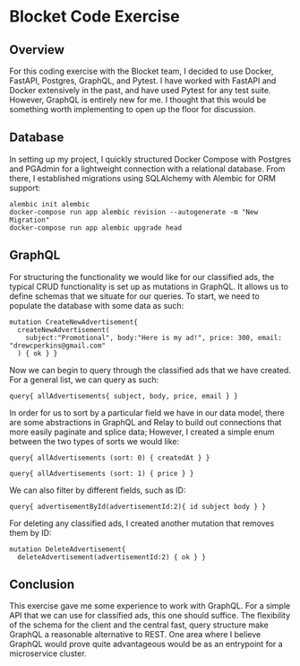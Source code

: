 # Blocket Code Exercise

## Overview

For this coding exercise with the Blocket team, I decided to use Docker, FastAPI, Postgres, GraphQL, and Pytest. I have worked with FastAPI and Docker extensively in the past, and have used Pytest for any test suite. However, GraphQL is entirely new for me. I thought that this would be something worth implementing to open up the floor for discussion. 

## Database 

In setting up my project, I quickly structured Docker Compose with Postgres and PGAdmin for a lightweight connection with a relational database. From there, I established migrations using SQLAlchemy with Alembic for ORM support:

```
alembic init alembic
docker-compose run app alembic revision --autogenerate -m "New Migration" 
docker-compose run app alembic upgrade head
```

## GraphQL

For structuring the functionality we would like for our classified ads, the typical CRUD functionality is set up as mutations in GraphQL. It allows us to define schemas that we situate for our queries. To start, we need to populate the database with some data as such:

```
mutation CreateNewAdvertisement{ 
  createNewAdvertisement(
    subject:"Promotional", body:"Here is my ad!", price: 300, email: "drewcperkins@gmail.com"
  ) { ok } }
```

Now we can begin to query through the classified ads that we have created. For a general list, we can query as such:

```
query{ allAdvertisements{ subject, body, price, email } }
```

In order for us to sort by a particular field we have in our data model, there are some abstractions in GraphQL and Relay to build out connections that more easily paginate and splice data; However, I created a simple enum between the two types of sorts we would like:

```
query{ allAdvertisements (sort: 0) { createdAt } }
```

```
query{ allAdvertisements (sort: 1) { price } }
```

We can also filter by different fields, such as ID:

```
query{ advertisementById(advertisementId:2){ id subject body } }

```

For deleting any classified ads, I created another mutation that removes them by ID:

```
mutation DeleteAdvertisement{ 
  deleteAdvertisement(advertisementId:2) { ok } }
```

## Conclusion

This exercise gave me some experience to work with GraphQL. For a simple API that we can use for classified ads, this one should suffice. The flexibility of the schema for the client and the central fast, query structure make GraphQL a reasonable alternative to REST. One area where I believe GraphQL would prove quite advantageous would be as an entrypoint for a microservice cluster.  
